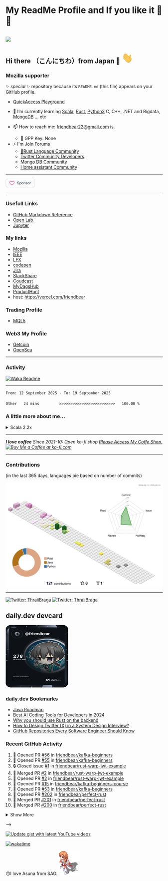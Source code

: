 # My ReadMe Profile and If you like it 🌟💕
## <img src="https://img.icons8.com/color/48/000000/github--v3.png"/> 

## Hi there （こんにちわ）from Japan :japan: <img src="https://raw.githubusercontent.com/friendbear/friendbear/main/wave.gif" width="35px" height="35px" aria-hidden="true">

<!--
![moz://a](asset/images/mozfest-logo.svg)
## <img src="asset/images/Mozilla-supporter.svg"/>
-->

### Mozilla supporter 

<!--
![moz://a](asset/images/mozfest-logo.svg)
-->

<!--
![mozilla](asset/images/icons8-firefox-a-free-and-open-source-web-browser-developed-by-the-mozilla-foundation-50.png)
-->

 ✨ _special_ ✨ repository because its `README.md` (this file) appears on your GitHub profile.

* [QuickAccess Playground](https://wandbox.org/)

<!--
- 🔭 I’m currently working on ...
- 👯 I’m looking to collaborate on ...
- 🤔 I’m looking for help with ...
- 💬 Ask me about ...
- 😄 Pronouns: ...
- ⚡ Fun fact: ...
-->

- 🌱 I’m currently learning [Scala](https://users.scala-lang.org/u/friendbear), [Rust](https://users.rust-lang.org/u/friendbear), [Python3](https://pypi.org/user/friendbear) C, C++, .NET and Bigdata, [MongoDB](https://www.mongodb.com/community/forums/u/friendbear) ... etc
* 📫 How to reach me: <a href="mailto:friendbear22@gmail.com">friendbear22@gmail.com</a> is.</p>
  * 🔑 GPP Key: None
* ⚡ I'm Join Forums
  * [🦀Rust Language Community](https://users.rust-lang.org/u/friendbear)
  * [Twitter Community Developers](https://twittercommunity.com/u/bearsworld22)
  * [Mongo DB Community](https://www.mongodb.com/community/forums/u/friendbear)
  * [Home assistant Community](https://community.home-assistant.io/u/friendbear)

---

<a href="https://github.com/sponsors/friendbear" title="Sponsor T Kumagai"><img src="asset/images/sponsor.svg?sanitize=true" width="94" height="28" aria-hidden="true"></a>

---

### Usefull Links

* [GitHub Markdown Reference](https://github.github.com/gfm/)
* [Open Lab](https://openlab.ncl.ac.uk/)
* [Jupyter](https://jupyter.org/)

### My links

* [Mozilla](https://support.mozilla.org/en-US/user/friendbear)
* [IEEE](https://spectrum.ieee.org/u/tomohiro_kumagai)
* [LFX](https://openprofile.dev/profile/friendbear)
* [codepen](https://codepen.io/friendbear)
* [Jira](https://friendbear.atlassian.net)
* [StackShare](https://stackshare.io/friendbear)
* [Coudcast](https://www.crowdcast.io/friendbear)
* [MyDagsHub](https://dagshub.com/friendbear) 
* [ProductHunt](https://www.producthunt.com/@friendbear)
* host: <https://vercel.com/friendbear>

### Trading Profile

* [MQL5](https://www.mql5.com/ja/users/friendbear)

### Web3 My Profile

* [Getcoin](https://gitcoin.co/friendbear)
* [OpenSea](https://opensea.com/friendbear)

---

### Activity

[![Waka Readme](https://github.com/friendbear/friendbear/actions/workflows/cronjob-wakatime-generater.yml/badge.svg)](https://github.com/friendbear/friendbear/actions/workflows/cronjob-wakatime-generater.yml)

---

<!--START_SECTION:waka-->

```txt
From: 12 September 2025 - To: 19 September 2025

Other   24 mins         >>>>>>>>>>>>>>>>>>>>>>>>>   100.00 %
```

<!--END_SECTION:waka-->

### A little more about me...

<details><summary>Scala 2.2x</summary>
<p>

#### We can hide anything, even code!

```scala
    #!/usr/bin/env amm
    import scala.io.Source

    trait Programmer{def programinng()}
    trait Engineer{def writting()}
    trait Manager{def communication()}
    trait FullstackEnginner { this: Programmer with Engineer with Manager =>
        def superman()
    }
    class AboutMe(name: String, weightScale: Range, likeLocations: List[String], likeLanguages: List[String])
    object AboutMe {
      def printAbout() {
        println("MyName is ${name}")
      }
      def apply(weightScale: Range, likeLocations: List[String], likeLanguages: List[String]): AboutMe =
        AboutMe(weightScale, likeLocations, likeLanguage)
    }

    type ProgramData = (Int, String, String)
    def loadProgramData(): List[ProgramData] = {
      Source.fromFile("program.csv").getLines.drop(1).map(s => {val split = s.split(',');(split(0).toInt, split(1), split(2))}).toList
    }

    @main
    def printMe() {
      val programData = loadProgramData
      val likeLogic = (like: String) => like match {
        case "hybrid" | "oop" | "functional" | "el" => true
        case _ => false
      }
      val likeLocations = List("Kyoto, Japan", "Shimane, 出雲大社", "Etc.")
      val langs = for (programs <- programData.filter(p => likeLogic(p._3)) yield programs._2
      AboutMe.apply(55 to 79, likeLocations, langs).name = "T Kumagai" printAbout
    }
```
</p>
</details>

---

<em><b>I love coffee</b> Since 2021-10: Open ko-fi shop <a href="https://ko-fi.com/friendbear">Please Access My Coffe Shop.</a>
<a href='https://ko-fi.com/friendbear' target='_blank'><img height='36' style='border:0px;height:36px;' src='https://cdn.ko-fi.com/cdn/kofi2.png?v=3' border='0' alt='Buy Me a Coffee at ko-fi.com' /></a>
</em>

---

### Contributions

(in the last 365 days, languages pie based on number of commits)

![](./profile-3d-contrib/profile-south-season-animate.svg)

---
<!--

## Status

<div align="left">
  <img src="https://github-readme-stats.vercel.app/api?username=friendbear&hide_title=false&hide_rank=false&show_icons=true&include_all_commits=true&count_private=true&disable_animations=false&theme=github_dark&locale=en&hide_border=true&order=1" height="150" alt="stats graph"  />
  <img src="https://github-readme-stats.vercel.app/api/top-langs?username=friendbear&locale=en&hide_title=false&layout=compact&card_width=1024&langs_count=50&theme=github_dark&hide_border=false&order=2" height="300" alt="languages graph"  />
  <img src="https://streak-stats.demolab.com?user=friendbear&locale=en&mode=weekly&theme=github_dark&hide_border=true&border_radius=5&order=3" height="150" alt="streak graph"  />
</div>

pending

![GitHub stats](https://github-readme-stats.vercel.app/api?username=friendbear&show_icons=true)  

![GitHub streak stats](https://github-readme-streak-stats.herokuapp.com/?user=friendbear)  
![GitHub Activity Graph](https://activity-graph.herokuapp.com/graph?username=friendbear)  

[![instagram badge](https://img.shields.io/badge/instagram-inductor.kela-C42D81?style=flat-square&logo=instagram)](https://www.instagram.com/inductor.kela) [![blog badge](https://img.shields.io/badge/blog-blog.inductor.me-1f425f?style=flat-square)](https://blog.inductor.me) 
[![blog badge](https://img.shields.io/badge/speakerdeck-inductor-1f425f?style=flat-square)](https://speakerdeck.com/inductor)
-->

<!--
### Skills

![](https://img.shields.io/badge/-Docker-EEE.svg?logo=docker&style=flat) ![](https://img.shields.io/badge/-Amazon%20AWS-232F3E.svg?logo=amazon-aws&style=flat) ![](https://img.shields.io/badge/-Linux-6C6694.svg?logo=linux&style=flat) 
-->

<!--
<p align="left"> <img src=https://komarev.com/ghpvc/?username=friendbear alt=friendbear/> </p>

<p algin="center">
<a href="https://dev.to/friendbear"> 
<img src="https://d2fltix0v2e0sb.cloudfront.net/dev-badge.svg" alt="dev to profile" width="24px"/></a>
<a href="https://community.codenewbie.org/friendbear">
<img src="https://raw.githubusercontent.com/friendbear/friendbear/main/asset/images/icon8-accuracy-50.png" alt="community" width="26px"/></a>
&emsp;
<a href="https://friendbear.atlassian.net">
<img src="https://raw.githubusercontent.com/friendbear/friendbear/main/asset/images/icon8-atlassian-50.png" alt="atlassian" width="26px"/></a>
&emsp;
-->

[twitter]: https://twitter.com/friendbear22
[devdojo]: https://devdojo.com/friendbear
[dev.to]: https://dev.to/friendbear
[linkedin]: https://www.linkedin.com/in/friendbear
[stakoverflow]: https://stackoverflow.com/users/10924993/t-kumagai

[![Twitter: ThraiiBraga](https://img.shields.io/twitter/follow/friendbear22?stype=social)](https://twitter.com/friendbear22)
[![Twitter: ThraiiBraga](https://img.shields.io/twitter/follow/bearsworld22?stype=social)](https://twitter.com/bearsworld22)

## daily.dev devcard
<a href="https://app.daily.dev/friendbear"><img src="devcard.svg" aligin="left" width="200px" height="200px" alt="T Kumagai's Dev Card"/></a>


### daily.dev Bookmarks

<!-- daily.dev BOOKMARKS:START -->
- [Java Roadmap](https://app.daily.dev/posts/l0W41bTi4?utm_source=rss&utm_medium=bookmarks&utm_campaign=l1Q7lMvCD9ALXzxqEPWaM)
- [Best AI Coding Tools for Developers in 2024](https://app.daily.dev/posts/25uiXTRUU?utm_source=rss&utm_medium=bookmarks&utm_campaign=l1Q7lMvCD9ALXzxqEPWaM)
- [Why you should use Rust on the backend](https://app.daily.dev/posts/OrMNgUVQp?utm_source=rss&utm_medium=bookmarks&utm_campaign=l1Q7lMvCD9ALXzxqEPWaM)
- [How to Design Twitter &lpar;X&rpar; in a System Design Interview?](https://app.daily.dev/posts/RgtBHkVyO?utm_source=rss&utm_medium=bookmarks&utm_campaign=l1Q7lMvCD9ALXzxqEPWaM)
- [GitHub Repositories Every Software Engineer Should Know](https://app.daily.dev/posts/cdbXKUYqf?utm_source=rss&utm_medium=bookmarks&utm_campaign=l1Q7lMvCD9ALXzxqEPWaM)
<!-- daily.dev BOOKMARKS:END -->


### Recent GitHub Activity

<!--START_SECTION:activity-->
1. 💪 Opened PR [#56](https://github.com/friendbear/kafka-beginners/pull/56) in [friendbear/kafka-beginners](https://github.com/friendbear/kafka-beginners)
2. 💪 Opened PR [#55](https://github.com/friendbear/kafka-beginners/pull/55) in [friendbear/kafka-beginners](https://github.com/friendbear/kafka-beginners)
3. 🔒 Closed issue [#1](https://github.com/friendbear/rust-warp-jwt-example/issues/1) in [friendbear/rust-warp-jwt-example](https://github.com/friendbear/rust-warp-jwt-example)
4. 🎉 Merged PR [#2](https://github.com/friendbear/rust-warp-jwt-example/pull/2) in [friendbear/rust-warp-jwt-example](https://github.com/friendbear/rust-warp-jwt-example)
5. 💪 Opened PR [#2](https://github.com/friendbear/rust-warp-jwt-example/pull/2) in [friendbear/rust-warp-jwt-example](https://github.com/friendbear/rust-warp-jwt-example)
6. 💪 Opened PR [#15](https://github.com/friendbear/kafka-beginners-course/pull/15) in [friendbear/kafka-beginners-course](https://github.com/friendbear/kafka-beginners-course)
7. 💪 Opened PR [#53](https://github.com/friendbear/kafka-beginners/pull/53) in [friendbear/kafka-beginners](https://github.com/friendbear/kafka-beginners)
8. 💪 Opened PR [#202](https://github.com/friendbear/perfect-rust/pull/202) in [friendbear/perfect-rust](https://github.com/friendbear/perfect-rust)
9. 🎉 Merged PR [#201](https://github.com/friendbear/perfect-rust/pull/201) in [friendbear/perfect-rust](https://github.com/friendbear/perfect-rust)
10. 🎉 Merged PR [#200](https://github.com/friendbear/perfect-rust/pull/200) in [friendbear/perfect-rust](https://github.com/friendbear/perfect-rust)

<details><summary>Show More</summary>

`[01/30 09:38]` <img alt="📝" src="https://github.com/cheesits456/github-activity-readme/raw/master/icons/commit.png" align="top" height="18"> Made `2` commits in [friendbear/iriam-event](https://github.com/friendbear/iriam-event)  
`[01/30 09:38]` <img alt="🎉" src="https://github.com/cheesits456/github-activity-readme/raw/master/icons/merge.png" align="top" height="18"> Merged PR [`#1`](https://github.com//friendbear/iriam-event/pull/1 'Bump bumpalo from 3.8.0 to 3.12.0') in [friendbear/iriam-event](https://github.com/friendbear/iriam-event)  
`[01/30 09:33]` <img alt="❌" src="https://github.com/cheesits456/github-activity-readme/raw/master/icons/delete.png" align="top" height="18"> Deleted `dependabot/pip/certifi-2023.7.22` from [friendbear/youtube-box](https://github.com/friendbear/youtube-box)  
`[01/30 09:33]` <img alt="📝" src="https://github.com/cheesits456/github-activity-readme/raw/master/icons/commit.png" align="top" height="18"> Made `2` commits in [friendbear/youtube-box](https://github.com/friendbear/youtube-box)  
`[01/30 09:33]` <img alt="🎉" src="https://github.com/cheesits456/github-activity-readme/raw/master/icons/merge.png" align="top" height="18"> Merged PR [`#4`](https://github.com//friendbear/youtube-box/pull/4 'Bump certifi from 2020.4.5.1 to 2023.7.22') in [friendbear/youtube-box](https://github.com/friendbear/youtube-box)  
`[01/30 07:06]` <img alt="📝" src="https://github.com/cheesits456/github-activity-readme/raw/master/icons/commit.png" align="top" height="18"> Made `4` commits in [cruise-group/write-hello-world-from-any-language-in-the-rust](https://github.com/cruise-group/write-hello-world-from-any-language-in-the-rust)  
`[01/29 11:17]` <img alt="🎉" src="https://github.com/cheesits456/github-activity-readme/raw/master/icons/merge.png" align="top" height="18"> Merged PR [`#2`](https://github.com//cruise-group/write-hello-world-from-any-language-in-the-rust/pull/2 'MyStruct uses named fields') in [cruise-group/write-hello-world-from-any-language-in-the-rust](https://github.com/cruise-group/write-hello-world-from-any-language-in-the-rust)  
`[01/29 11:12]` <img alt="🗣" src="https://github.com/cheesits456/github-activity-readme/raw/master/icons/comment.png" align="top" height="18"> Commented on [`#2`](https://github.com//cruise-group/write-hello-world-from-any-language-in-the-rust/issues/2 'MyStruct uses named fields') in [cruise-group/write-hello-world-from-any-language-in-the-rust](https://github.com/cruise-group/write-hello-world-from-any-language-in-the-rust)  
`[01/29 06:35]` <img alt="📝" src="https://github.com/cheesits456/github-activity-readme/raw/master/icons/commit.png" align="top" height="18"> Made `2` commits in [cruise-group/write-hello-world-from-any-language-in-the-rust](https://github.com/cruise-group/write-hello-world-from-any-language-in-the-rust)  
`[01/27 09:41]` <img alt="📝" src="https://github.com/cheesits456/github-activity-readme/raw/master/icons/commit.png" align="top" height="18"> Made `1` commit in [friendbear/programming-rust](https://github.com/friendbear/programming-rust)  
`[01/25 16:40]` <img alt="⭐" src="https://github.com/cheesits456/github-activity-readme/raw/master/icons/star.png" align="top" height="18"> Starred [simple-login/app](https://github.com/simple-login/app)  
`[01/24 15:40]` <img alt="⭐" src="https://github.com/cheesits456/github-activity-readme/raw/master/icons/star.png" align="top" height="18"> Starred [webpro/dotfiles](https://github.com/webpro/dotfiles)  
`[01/24 15:34]` <img alt="🍴" src="https://github.com/cheesits456/github-activity-readme/raw/master/icons/fork.png" align="top" height="18"> Forked [webpro/awesome-dotfiles](https://github.com/webpro/awesome-dotfiles) to [friendbear/awesome-dotfiles](https://github.com/friendbear/awesome-dotfiles)  
`[01/24 15:33]` <img alt="⭐" src="https://github.com/cheesits456/github-activity-readme/raw/master/icons/star.png" align="top" height="18"> Starred [webpro/awesome-dotfiles](https://github.com/webpro/awesome-dotfiles)  
`[01/23 10:01]` <img alt="⭐" src="https://github.com/cheesits456/github-activity-readme/raw/master/icons/star.png" align="top" height="18"> Starred [EricGuo5513/momask-codes](https://github.com/EricGuo5513/momask-codes)  
`[01/23 08:59]` <img alt="⭐" src="https://github.com/cheesits456/github-activity-readme/raw/master/icons/star.png" align="top" height="18"> Starred [samuelmtimbo/unit](https://github.com/samuelmtimbo/unit)  
`[01/22 20:15]` <img alt="📝" src="https://github.com/cheesits456/github-activity-readme/raw/master/icons/commit.png" align="top" height="18"> Made `1` commit in [cruise-group/write-hello-world-from-any-language-in-the-rust](https://github.com/cruise-group/write-hello-world-from-any-language-in-the-rust)  
`[01/22 20:04]` <img alt="📝" src="https://github.com/cheesits456/github-activity-readme/raw/master/icons/commit.png" align="top" height="18"> Made `1` commit in [cruise-group/write_hello_world_from_any_language_in_the_rust](https://github.com/cruise-group/write_hello_world_from_any_language_in_the_rust)  
`[01/22 20:01]` <img alt="📂" src="https://github.com/cheesits456/github-activity-readme/raw/master/icons/create-branch.png" align="top" height="18"> Created branch [`main`](https://github.com/cruise-group/write_hello_world_from_any_language_in_the_rust/tree/main) in [cruise-group/write_hello_world_from_any_language_in_the_rust](https://github.com/cruise-group/write_hello_world_from_any_language_in_the_rust)  
`[01/22 20:01]` <img alt="➕" src="https://github.com/cheesits456/github-activity-readme/raw/master/icons/create-repo.png" align="top" height="18"> Created repository [cruise-group/write_hello_world_from_any_language_in_the_rust](https://github.com/cruise-group/write_hello_world_from_any_language_in_the_rust)  
`[01/22 19:31]` <img alt="❌" src="https://github.com/cheesits456/github-activity-readme/raw/master/icons/delete.png" align="top" height="18"> Deleted `friendbear-patch-2` from [friendbear/perfect-rust](https://github.com/friendbear/perfect-rust)  
`[01/22 19:31]` <img alt="📝" src="https://github.com/cheesits456/github-activity-readme/raw/master/icons/commit.png" align="top" height="18"> Made `2` commits in [friendbear/perfect-rust](https://github.com/friendbear/perfect-rust)  
`[01/22 19:31]` <img alt="🎉" src="https://github.com/cheesits456/github-activity-readme/raw/master/icons/merge.png" align="top" height="18"> Merged PR [`#112`](https://github.com//friendbear/perfect-rust/pull/112 'Update README.md') in [friendbear/perfect-rust](https://github.com/friendbear/perfect-rust)  
`[01/22 19:31]` <img alt="✅" src="https://github.com/cheesits456/github-activity-readme/raw/master/icons/pr-open.png" align="top" height="18"> Opened PR [`#112`](https://github.com//friendbear/perfect-rust/pull/112 'Update README.md') in [friendbear/perfect-rust](https://github.com/friendbear/perfect-rust)  
`[01/22 19:31]` <img alt="📂" src="https://github.com/cheesits456/github-activity-readme/raw/master/icons/create-branch.png" align="top" height="18"> Created branch [`friendbear-patch-2`](https://github.com/friendbear/perfect-rust/tree/friendbear-patch-2) in [friendbear/perfect-rust](https://github.com/friendbear/perfect-rust)  
`[01/22 15:17]` <img alt="⭐" src="https://github.com/cheesits456/github-activity-readme/raw/master/icons/star.png" align="top" height="18"> Starred [cruise-group/discussion](https://github.com/cruise-group/discussion)  
`[01/22 15:11]` <img alt="📝" src="https://github.com/cheesits456/github-activity-readme/raw/master/icons/commit.png" align="top" height="18"> Made `35` commits in [friendbear/perfect-rust](https://github.com/friendbear/perfect-rust)  
`[01/22 15:09]` <img alt="📂" src="https://github.com/cheesits456/github-activity-readme/raw/master/icons/create-branch.png" align="top" height="18"> Created branch [`friendbear-patch-3`](https://github.com/friendbear/perfect-rust/tree/friendbear-patch-3) in [friendbear/perfect-rust](https://github.com/friendbear/perfect-rust)  
`[01/22 15:09]` <img alt="❌" src="https://github.com/cheesits456/github-activity-readme/raw/master/icons/delete.png" align="top" height="18"> Deleted `friendbear-patch-3` from [friendbear/perfect-rust](https://github.com/friendbear/perfect-rust)  
`[01/22 15:09]` <img alt="📝" src="https://github.com/cheesits456/github-activity-readme/raw/master/icons/commit.png" align="top" height="18"> Made `2` commits in [friendbear/perfect-rust](https://github.com/friendbear/perfect-rust)  
`[01/22 15:09]` <img alt="🎉" src="https://github.com/cheesits456/github-activity-readme/raw/master/icons/merge.png" align="top" height="18"> Merged PR [`#110`](https://github.com//friendbear/perfect-rust/pull/110 'Create jekyll-docker.yml') in [friendbear/perfect-rust](https://github.com/friendbear/perfect-rust)  
`[01/22 15:09]` <img alt="✅" src="https://github.com/cheesits456/github-activity-readme/raw/master/icons/pr-open.png" align="top" height="18"> Opened PR [`#110`](https://github.com//friendbear/perfect-rust/pull/110 'Create jekyll-docker.yml') in [friendbear/perfect-rust](https://github.com/friendbear/perfect-rust)  
`[01/22 15:09]` <img alt="❌" src="https://github.com/cheesits456/github-activity-readme/raw/master/icons/delete.png" align="top" height="18"> Deleted `friendbear-patch-2` from [friendbear/perfect-rust](https://github.com/friendbear/perfect-rust)  
`[01/22 15:09]` <img alt="📝" src="https://github.com/cheesits456/github-activity-readme/raw/master/icons/commit.png" align="top" height="18"> Made `2` commits in [friendbear/perfect-rust](https://github.com/friendbear/perfect-rust)  
`[01/22 15:09]` <img alt="🎉" src="https://github.com/cheesits456/github-activity-readme/raw/master/icons/merge.png" align="top" height="18"> Merged PR [`#109`](https://github.com//friendbear/perfect-rust/pull/109 'Create FUNDING.yml') in [friendbear/perfect-rust](https://github.com/friendbear/perfect-rust)  
`[01/22 15:08]` <img alt="✅" src="https://github.com/cheesits456/github-activity-readme/raw/master/icons/pr-open.png" align="top" height="18"> Opened PR [`#109`](https://github.com//friendbear/perfect-rust/pull/109 'Create FUNDING.yml') in [friendbear/perfect-rust](https://github.com/friendbear/perfect-rust)  
`[01/22 15:01]` <img alt="📂" src="https://github.com/cheesits456/github-activity-readme/raw/master/icons/create-branch.png" align="top" height="18"> Created branch [`friendbear-patch-3`](https://github.com/friendbear/perfect-rust/tree/friendbear-patch-3) in [friendbear/perfect-rust](https://github.com/friendbear/perfect-rust)  
`[01/22 14:53]` <img alt="📂" src="https://github.com/cheesits456/github-activity-readme/raw/master/icons/create-branch.png" align="top" height="18"> Created branch [`friendbear-patch-2`](https://github.com/friendbear/perfect-rust/tree/friendbear-patch-2) in [friendbear/perfect-rust](https://github.com/friendbear/perfect-rust)  
`[01/22 14:49]` <img alt="📝" src="https://github.com/cheesits456/github-activity-readme/raw/master/icons/commit.png" align="top" height="18"> Made `30` commits in [friendbear/perfect-rust](https://github.com/friendbear/perfect-rust)  
`[01/22 14:49]` <img alt="🎉" src="https://github.com/cheesits456/github-activity-readme/raw/master/icons/merge.png" align="top" height="18"> Merged PR [`#89`](https://github.com//friendbear/perfect-rust/pull/89 'Develop') in [friendbear/perfect-rust](https://github.com/friendbear/perfect-rust)  
`[01/22 14:39]` <img alt="📝" src="https://github.com/cheesits456/github-activity-readme/raw/master/icons/commit.png" align="top" height="18"> Made `7` commits in [friendbear/perfect-rust](https://github.com/friendbear/perfect-rust)  
`[01/22 09:36]` <img alt="⭐" src="https://github.com/cheesits456/github-activity-readme/raw/master/icons/star.png" align="top" height="18"> Starred [githubnext/githubnext](https://github.com/githubnext/githubnext)  
`[01/21 20:59]` <img alt="📂" src="https://github.com/cheesits456/github-activity-readme/raw/master/icons/create-branch.png" align="top" height="18"> Created branch [`main`](https://github.com/friendbear/skills-introduction-to-github/tree/main) in [friendbear/skills-introduction-to-github](https://github.com/friendbear/skills-introduction-to-github)  
`[01/21 20:59]` <img alt="➕" src="https://github.com/cheesits456/github-activity-readme/raw/master/icons/create-repo.png" align="top" height="18"> Created repository [friendbear/skills-introduction-to-github](https://github.com/friendbear/skills-introduction-to-github)  
`[01/21 20:58]` <img alt="📂" src="https://github.com/cheesits456/github-activity-readme/raw/master/icons/create-branch.png" align="top" height="18"> Created branch [`main`](https://github.com/cruise-group/skills-introduction-to-github/tree/main) in [cruise-group/skills-introduction-to-github](https://github.com/cruise-group/skills-introduction-to-github)  
`[01/21 20:58]` <img alt="➕" src="https://github.com/cheesits456/github-activity-readme/raw/master/icons/create-repo.png" align="top" height="18"> Created repository [cruise-group/skills-introduction-to-github](https://github.com/cruise-group/skills-introduction-to-github)  
`[01/21 19:30]` <img alt="⭐" src="https://github.com/cheesits456/github-activity-readme/raw/master/icons/star.png" align="top" height="18"> Starred [BetterDiscord/BetterDiscord](https://github.com/BetterDiscord/BetterDiscord)  
`[01/20 18:51]` <img alt="⭐" src="https://github.com/cheesits456/github-activity-readme/raw/master/icons/star.png" align="top" height="18"> Starred [Merkie/freespeech](https://github.com/Merkie/freespeech)  
`[01/20 06:05]` <img alt="⭐" src="https://github.com/cheesits456/github-activity-readme/raw/master/icons/star.png" align="top" height="18"> Starred [mozilla/platform-tilt](https://github.com/mozilla/platform-tilt)  
`[01/19 16:32]` <img alt="📝" src="https://github.com/cheesits456/github-activity-readme/raw/master/icons/commit.png" align="top" height="18"> Made `2` commits in [friendbear/friendbear](https://github.com/friendbear/friendbear)  
`[01/19 14:55]` <img alt="🍴" src="https://github.com/cheesits456/github-activity-readme/raw/master/icons/fork.png" align="top" height="18"> Forked [themeselection/materio-vuetify-nuxtjs-admin-template-free](https://github.com/themeselection/materio-vuetify-nuxtjs-admin-template-free) to [friendbear/materio-vuetify-nuxtjs-admin-template-free](https://github.com/friendbear/materio-vuetify-nuxtjs-admin-template-free)  
`[01/19 14:54]` <img alt="⭐" src="https://github.com/cheesits456/github-activity-readme/raw/master/icons/star.png" align="top" height="18"> Starred [themeselection/materio-vuetify-nuxtjs-admin-template-free](https://github.com/themeselection/materio-vuetify-nuxtjs-admin-template-free)  
`[01/18 19:34]` <img alt="🍴" src="https://github.com/cheesits456/github-activity-readme/raw/master/icons/fork.png" align="top" height="18"> Forked [maybe-finance/maybe](https://github.com/maybe-finance/maybe) to [friendbear/maybe](https://github.com/friendbear/maybe)  
`[01/18 19:31]` <img alt="⭐" src="https://github.com/cheesits456/github-activity-readme/raw/master/icons/star.png" align="top" height="18"> Starred [maybe-finance/maybe](https://github.com/maybe-finance/maybe)  
`[01/18 18:39]` <img alt="📝" src="https://github.com/cheesits456/github-activity-readme/raw/master/icons/commit.png" align="top" height="18"> Made `3` commits in [friendbear/perfect-rust](https://github.com/friendbear/perfect-rust)  
`[01/18 18:25]` <img alt="🔍" src="https://github.com/cheesits456/github-activity-readme/raw/master/icons/review.png" align="top" height="18"> Reviewed [`#89`](https://github.com//friendbear/perfect-rust/pull/89 'Develop') in [friendbear/perfect-rust](https://github.com/friendbear/perfect-rust)  
`[01/18 18:25]` <img alt="🔍" src="https://github.com/cheesits456/github-activity-readme/raw/master/icons/review.png" align="top" height="18"> Reviewed [`#89`](https://github.com//friendbear/perfect-rust/pull/89 'Develop') in [friendbear/perfect-rust](https://github.com/friendbear/perfect-rust)  
`[01/18 18:12]` <img alt="📝" src="https://github.com/cheesits456/github-activity-readme/raw/master/icons/commit.png" align="top" height="18"> Made `1` commit in [friendbear/perfect-rust](https://github.com/friendbear/perfect-rust)  
`[01/18 13:21]` <img alt="📝" src="https://github.com/cheesits456/github-activity-readme/raw/master/icons/commit.png" align="top" height="18"> Made `2` commits in [friendbear/the-book-of-secret-knowledge](https://github.com/friendbear/the-book-of-secret-knowledge)  
`[01/16 08:12]` <img alt="⭐" src="https://github.com/cheesits456/github-activity-readme/raw/master/icons/star.png" align="top" height="18"> Starred [wakatime/discord-wakatime](https://github.com/wakatime/discord-wakatime)  
`[01/16 05:14]` <img alt="⭐" src="https://github.com/cheesits456/github-activity-readme/raw/master/icons/star.png" align="top" height="18"> Starred [mastodon/mastodon-ios](https://github.com/mastodon/mastodon-ios)  
`[01/16 05:07]` <img alt="⭐" src="https://github.com/cheesits456/github-activity-readme/raw/master/icons/star.png" align="top" height="18"> Starred [home-assistant/core](https://github.com/home-assistant/core)  
`[01/12 13:17]` <img alt="⭐" src="https://github.com/cheesits456/github-activity-readme/raw/master/icons/star.png" align="top" height="18"> Starred [ckaznable/poketex](https://github.com/ckaznable/poketex)  
`[01/10 12:41]` <img alt="⭐" src="https://github.com/cheesits456/github-activity-readme/raw/master/icons/star.png" align="top" height="18"> Starred [rust-embedded/embedded-hal](https://github.com/rust-embedded/embedded-hal)  
`[01/05 15:59]` <img alt="⭐" src="https://github.com/cheesits456/github-activity-readme/raw/master/icons/star.png" align="top" height="18"> Starred [golemparts/rppal](https://github.com/golemparts/rppal)  
`[12/26 16:39]` <img alt="⭐" src="https://github.com/cheesits456/github-activity-readme/raw/master/icons/star.png" align="top" height="18"> Starred [RaspAP/raspap-webgui](https://github.com/RaspAP/raspap-webgui)  
`[12/26 16:37]` <img alt="⭐" src="https://github.com/cheesits456/github-activity-readme/raw/master/icons/star.png" align="top" height="18"> Starred [RaspAP/raspap-docker](https://github.com/RaspAP/raspap-docker)  
`[12/26 15:57]` <img alt="⭐" src="https://github.com/cheesits456/github-activity-readme/raw/master/icons/star.png" align="top" height="18"> Starred [hoalongnatsu/Dockerfile](https://github.com/hoalongnatsu/Dockerfile)  
`[12/26 00:39]` <img alt="🍴" src="https://github.com/cheesits456/github-activity-readme/raw/master/icons/fork.png" align="top" height="18"> Forked [trimstray/the-book-of-secret-knowledge](https://github.com/trimstray/the-book-of-secret-knowledge) to [friendbear/the-book-of-secret-knowledge](https://github.com/friendbear/the-book-of-secret-knowledge)  
`[12/25 12:43]` <img alt="⭐" src="https://github.com/cheesits456/github-activity-readme/raw/master/icons/star.png" align="top" height="18"> Starred [trimstray/the-book-of-secret-knowledge](https://github.com/trimstray/the-book-of-secret-knowledge)  
`[12/16 10:08]` <img alt="⭐" src="https://github.com/cheesits456/github-activity-readme/raw/master/icons/star.png" align="top" height="18"> Starred [folke/lazy.nvim](https://github.com/folke/lazy.nvim)  
`[12/16 09:53]` <img alt="⭐" src="https://github.com/cheesits456/github-activity-readme/raw/master/icons/star.png" align="top" height="18"> Starred [epwalsh/obsidian.nvim](https://github.com/epwalsh/obsidian.nvim)  
`[12/16 06:08]` <img alt="⭐" src="https://github.com/cheesits456/github-activity-readme/raw/master/icons/star.png" align="top" height="18"> Starred [httpie/desktop](https://github.com/httpie/desktop)  
`[12/14 19:34]` <img alt="⭐" src="https://github.com/cheesits456/github-activity-readme/raw/master/icons/star.png" align="top" height="18"> Starred [cloudflare/workers-sdk](https://github.com/cloudflare/workers-sdk)  
`[12/14 19:31]` <img alt="⭐" src="https://github.com/cheesits456/github-activity-readme/raw/master/icons/star.png" align="top" height="18"> Starred [cloudflare/workers-rs](https://github.com/cloudflare/workers-rs)  
`[12/14 19:30]` <img alt="⭐" src="https://github.com/cheesits456/github-activity-readme/raw/master/icons/star.png" align="top" height="18"> Starred [cloudflare/cloudflare-docs](https://github.com/cloudflare/cloudflare-docs)  
`[12/14 13:51]` <img alt="🗣" src="https://github.com/cheesits456/github-activity-readme/raw/master/icons/comment.png" align="top" height="18"> Commented on [`#98`](https://github.com//friendbear/perfect-rust/issues/98 '[clippy::redundant-closure] redundant_closure') in [friendbear/perfect-rust](https://github.com/friendbear/perfect-rust)  
`[12/13 18:11]` <img alt="❗️" src="https://github.com/cheesits456/github-activity-readme/raw/master/icons/issue.png" align="top" height="18"> Opened issue [`#98`](https://github.com//friendbear/perfect-rust/issues/98 '[clippy::redundant-closure] redundant_closure') in [friendbear/perfect-rust](https://github.com/friendbear/perfect-rust)  
`[12/13 17:34]` <img alt="📝" src="https://github.com/cheesits456/github-activity-readme/raw/master/icons/commit.png" align="top" height="18"> Made `6` commits in [friendbear/perfect-rust](https://github.com/friendbear/perfect-rust)  
`[12/13 15:19]` <img alt="❗️" src="https://github.com/cheesits456/github-activity-readme/raw/master/icons/issue.png" align="top" height="18"> Reopened issue [`#3`](https://github.com//friendbear/perfect-rust/issues/3 '変数と定数') in [friendbear/perfect-rust](https://github.com/friendbear/perfect-rust)  
`[12/13 15:19]` <img alt="❗️" src="https://github.com/cheesits456/github-activity-readme/raw/master/icons/issue.png" align="top" height="18"> Reopened issue [`#6`](https://github.com//friendbear/perfect-rust/issues/6 '基本データ型') in [friendbear/perfect-rust](https://github.com/friendbear/perfect-rust)  
`[12/13 15:18]` <img alt="❗️" src="https://github.com/cheesits456/github-activity-readme/raw/master/icons/issue.png" align="top" height="18"> Reopened issue [`#8`](https://github.com//friendbear/perfect-rust/issues/8 '制御式') in [friendbear/perfect-rust](https://github.com/friendbear/perfect-rust)  
`[12/13 15:18]` <img alt="❗️" src="https://github.com/cheesits456/github-activity-readme/raw/master/icons/issue.png" align="top" height="18"> Reopened issue [`#12`](https://github.com//friendbear/perfect-rust/issues/12 'ライブラリのデータ型') in [friendbear/perfect-rust](https://github.com/friendbear/perfect-rust)  
`[12/13 15:18]` <img alt="❗️" src="https://github.com/cheesits456/github-activity-readme/raw/master/icons/issue.png" align="top" height="18"> Reopened issue [`#14`](https://github.com//friendbear/perfect-rust/issues/14 '関数') in [friendbear/perfect-rust](https://github.com/friendbear/perfect-rust)  
`[12/13 15:18]` <img alt="❗️" src="https://github.com/cheesits456/github-activity-readme/raw/master/icons/issue.png" align="top" height="18"> Reopened issue [`#20`](https://github.com//friendbear/perfect-rust/issues/20 '構造体') in [friendbear/perfect-rust](https://github.com/friendbear/perfect-rust)  
`[12/13 15:18]` <img alt="❗️" src="https://github.com/cheesits456/github-activity-readme/raw/master/icons/issue.png" align="top" height="18"> Reopened issue [`#23`](https://github.com//friendbear/perfect-rust/issues/23 '列挙型') in [friendbear/perfect-rust](https://github.com/friendbear/perfect-rust)  
`[12/13 15:17]` <img alt="❗️" src="https://github.com/cheesits456/github-activity-readme/raw/master/icons/issue.png" align="top" height="18"> Reopened issue [`#32`](https://github.com//friendbear/perfect-rust/issues/32 'エラー') in [friendbear/perfect-rust](https://github.com/friendbear/perfect-rust)  
`[12/13 15:16]` <img alt="📂" src="https://github.com/cheesits456/github-activity-readme/raw/master/icons/create-branch.png" align="top" height="18"> Created branch [`main`](https://github.com/cruise-group/my-rust-version-hello-world/tree/main) in [cruise-group/my-rust-version-hello-world](https://github.com/cruise-group/my-rust-version-hello-world)  
`[12/13 15:16]` <img alt="➕" src="https://github.com/cheesits456/github-activity-readme/raw/master/icons/create-repo.png" align="top" height="18"> Created repository [cruise-group/my-rust-version-hello-world](https://github.com/cruise-group/my-rust-version-hello-world)  
`[12/12 11:13]` <img alt="📝" src="https://github.com/cheesits456/github-activity-readme/raw/master/icons/commit.png" align="top" height="18"> Made `2` commits in [friendbear/friendbear](https://github.com/friendbear/friendbear)  
`[12/11 11:00]` <img alt="🍴" src="https://github.com/cheesits456/github-activity-readme/raw/master/icons/fork.png" align="top" height="18"> Forked [planetscale/beam](https://github.com/planetscale/beam) to [friendbear/beam](https://github.com/friendbear/beam)  
`[12/11 10:59]` <img alt="⭐" src="https://github.com/cheesits456/github-activity-readme/raw/master/icons/star.png" align="top" height="18"> Starred [planetscale/beam](https://github.com/planetscale/beam)  
`[12/10 17:29]` <img alt="📝" src="https://github.com/cheesits456/github-activity-readme/raw/master/icons/commit.png" align="top" height="18"> Made `4` commits in [friendbear/nnstreamer](https://github.com/friendbear/nnstreamer)  
`[12/10 15:59]` <img alt="📂" src="https://github.com/cheesits456/github-activity-readme/raw/master/icons/create-branch.png" align="top" height="18"> Created branch [`patch-1`](https://github.com/friendbear/nnstreamer/tree/patch-1) in [friendbear/nnstreamer](https://github.com/friendbear/nnstreamer)  
`[12/10 15:59]` <img alt="🍴" src="https://github.com/cheesits456/github-activity-readme/raw/master/icons/fork.png" align="top" height="18"> Forked [nnstreamer/nnstreamer](https://github.com/nnstreamer/nnstreamer) to [friendbear/nnstreamer](https://github.com/friendbear/nnstreamer)  
`[12/10 13:26]` <img alt="⭐" src="https://github.com/cheesits456/github-activity-readme/raw/master/icons/star.png" align="top" height="18"> Starred [sqlparser-rs/sqlparser-rs](https://github.com/sqlparser-rs/sqlparser-rs)  
`[12/09 18:45]` <img alt="⭐" src="https://github.com/cheesits456/github-activity-readme/raw/master/icons/star.png" align="top" height="18"> Starred [d-kuro/d-kuro.github.io](https://github.com/d-kuro/d-kuro.github.io)  
`[12/09 18:31]` <img alt="📝" src="https://github.com/cheesits456/github-activity-readme/raw/master/icons/commit.png" align="top" height="18"> Made `3` commits in [friendbear/friendbear](https://github.com/friendbear/friendbear)  
`[12/09 17:34]` <img alt="❌" src="https://github.com/cheesits456/github-activity-readme/raw/master/icons/delete.png" align="top" height="18"> Deleted `friendbear-patch-2` from [friendbear/perfect-rust](https://github.com/friendbear/perfect-rust)  
`[12/09 17:34]` <img alt="📝" src="https://github.com/cheesits456/github-activity-readme/raw/master/icons/commit.png" align="top" height="18"> Made `28` commits in [friendbear/perfect-rust](https://github.com/friendbear/perfect-rust)  
`[12/09 17:34]` <img alt="🎉" src="https://github.com/cheesits456/github-activity-readme/raw/master/icons/merge.png" align="top" height="18"> Merged PR [`#97`](https://github.com//friendbear/perfect-rust/pull/97 'Friendbear patch 2') in [friendbear/perfect-rust](https://github.com/friendbear/perfect-rust)  
`[12/09 17:34]` <img alt="📝" src="https://github.com/cheesits456/github-activity-readme/raw/master/icons/commit.png" align="top" height="18"> Made `10` commits in [friendbear/perfect-rust](https://github.com/friendbear/perfect-rust)  
`[12/09 13:58]` <img alt="✅" src="https://github.com/cheesits456/github-activity-readme/raw/master/icons/pr-open.png" align="top" height="18"> Opened PR [`#97`](https://github.com//friendbear/perfect-rust/pull/97 'Friendbear patch 2') in [friendbear/perfect-rust](https://github.com/friendbear/perfect-rust)  
`[12/09 13:57]` <img alt="📂" src="https://github.com/cheesits456/github-activity-readme/raw/master/icons/create-branch.png" align="top" height="18"> Created branch [`friendbear-patch-2`](https://github.com/friendbear/perfect-rust/tree/friendbear-patch-2) in [friendbear/perfect-rust](https://github.com/friendbear/perfect-rust)  
`[12/09 12:32]` <img alt="⭐" src="https://github.com/cheesits456/github-activity-readme/raw/master/icons/star.png" align="top" height="18"> Starred [mjl-/mox](https://github.com/mjl-/mox)  
`[12/08 15:55]` <img alt="⭐" src="https://github.com/cheesits456/github-activity-readme/raw/master/icons/star.png" align="top" height="18"> Starred [rust-lang/cargo](https://github.com/rust-lang/cargo)  
`[12/07 18:49]` <img alt="📝" src="https://github.com/cheesits456/github-activity-readme/raw/master/icons/commit.png" align="top" height="18"> Made `1` commit in [friendbear/perfect-rust](https://github.com/friendbear/perfect-rust)  
`[12/07 16:52]` <img alt="❗️" src="https://github.com/cheesits456/github-activity-readme/raw/master/icons/issue.png" align="top" height="18"> Opened issue [`#3`](https://github.com//neerajbg/rust-student-mini-project/issues/3 'Personal Thoughts') in [neerajbg/rust-student-mini-project](https://github.com/neerajbg/rust-student-mini-project)  
`[12/07 14:01]` <img alt="📝" src="https://github.com/cheesits456/github-activity-readme/raw/master/icons/commit.png" align="top" height="18"> Made `1` commit in [friendbear/perfect-rust](https://github.com/friendbear/perfect-rust)  
`[12/07 07:57]` <img alt="⭐" src="https://github.com/cheesits456/github-activity-readme/raw/master/icons/star.png" align="top" height="18"> Starred [allan2/dotenvy](https://github.com/allan2/dotenvy)  
`[12/07 04:34]` <img alt="⭐" src="https://github.com/cheesits456/github-activity-readme/raw/master/icons/star.png" align="top" height="18"> Starred [Shriinivas/blenderbezierutils](https://github.com/Shriinivas/blenderbezierutils)  
`[12/06 02:17]` <img alt="⭐" src="https://github.com/cheesits456/github-activity-readme/raw/master/icons/star.png" align="top" height="18"> Starred [LinkStackOrg/LinkStack](https://github.com/LinkStackOrg/LinkStack)  
`[12/06 02:16]` <img alt="🍴" src="https://github.com/cheesits456/github-activity-readme/raw/master/icons/fork.png" align="top" height="18"> Forked [LinkStackOrg/LinkStack](https://github.com/LinkStackOrg/LinkStack) to [friendbear/LinkStack](https://github.com/friendbear/LinkStack)  
`[12/06 02:15]` <img alt="⭐" src="https://github.com/cheesits456/github-activity-readme/raw/master/icons/star.png" align="top" height="18"> Starred [LinkStackOrg/Cloudy-Storm-1k-edition](https://github.com/LinkStackOrg/Cloudy-Storm-1k-edition)  
`[12/05 15:16]` <img alt="⭐" src="https://github.com/cheesits456/github-activity-readme/raw/master/icons/star.png" align="top" height="18"> Starred [magic-research/magic-animate](https://github.com/magic-research/magic-animate)  
`[12/05 13:54]` <img alt="⭐" src="https://github.com/cheesits456/github-activity-readme/raw/master/icons/star.png" align="top" height="18"> Starred [ekzhang/bore](https://github.com/ekzhang/bore)  
`[12/05 13:52]` <img alt="⭐" src="https://github.com/cheesits456/github-activity-readme/raw/master/icons/star.png" align="top" height="18"> Starred [ekzhang/percival](https://github.com/ekzhang/percival)  
`[12/05 13:51]` <img alt="⭐" src="https://github.com/cheesits456/github-activity-readme/raw/master/icons/star.png" align="top" height="18"> Starred [ekzhang/rustpad](https://github.com/ekzhang/rustpad)  
`[12/05 13:47]` <img alt="⭐" src="https://github.com/cheesits456/github-activity-readme/raw/master/icons/star.png" align="top" height="18"> Starred [ekzhang/sshx](https://github.com/ekzhang/sshx)  
`[12/03 07:23]` <img alt="⭐" src="https://github.com/cheesits456/github-activity-readme/raw/master/icons/star.png" align="top" height="18"> Starred [vercel/turbo](https://github.com/vercel/turbo)  
`[12/01 17:05]` <img alt="⭐" src="https://github.com/cheesits456/github-activity-readme/raw/master/icons/star.png" align="top" height="18"> Starred [twitter/communitynotes](https://github.com/twitter/communitynotes)  
`[12/01 01:51]` <img alt="🍴" src="https://github.com/cheesits456/github-activity-readme/raw/master/icons/fork.png" align="top" height="18"> Forked [HumanAIGC/AnimateAnyone](https://github.com/HumanAIGC/AnimateAnyone) to [friendbear/AnimateAnyone](https://github.com/friendbear/AnimateAnyone)  
`[11/30 12:06]` <img alt="📝" src="https://github.com/cheesits456/github-activity-readme/raw/master/icons/commit.png" align="top" height="18"> Made `1` commit in [friendbear/black-list-html](https://github.com/friendbear/black-list-html)  
`[11/30 12:03]` <img alt="📂" src="https://github.com/cheesits456/github-activity-readme/raw/master/icons/create-branch.png" align="top" height="18"> Created branch [`main`](https://github.com/friendbear/black-list-html/tree/main) in [friendbear/black-list-html](https://github.com/friendbear/black-list-html)  
`[11/30 12:03]` <img alt="➕" src="https://github.com/cheesits456/github-activity-readme/raw/master/icons/create-repo.png" align="top" height="18"> Created repository [friendbear/black-list-html](https://github.com/friendbear/black-list-html)  
`[11/30 05:56]` <img alt="🍴" src="https://github.com/cheesits456/github-activity-readme/raw/master/icons/fork.png" align="top" height="18"> Forked [eliahuhorwitz/Academic-project-page-template](https://github.com/eliahuhorwitz/Academic-project-page-template) to [friendbear/Academic-project-page-template](https://github.com/friendbear/Academic-project-page-template)  
`[11/30 05:54]` <img alt="⭐" src="https://github.com/cheesits456/github-activity-readme/raw/master/icons/star.png" align="top" height="18"> Starred [eliahuhorwitz/Academic-project-page-template](https://github.com/eliahuhorwitz/Academic-project-page-template)  
`[11/30 05:48]` <img alt="⭐" src="https://github.com/cheesits456/github-activity-readme/raw/master/icons/star.png" align="top" height="18"> Starred [HumanAIGC/AnimateAnyone](https://github.com/HumanAIGC/AnimateAnyone)  
`[11/30 04:02]` <img alt="❗️" src="https://github.com/cheesits456/github-activity-readme/raw/master/icons/issue.png" align="top" height="18"> Opened issue [`#3`](https://github.com//kaiwaehner/python-jupyter-apache-kafka-ksql-tensorflow-keras/issues/3 'What is this?') in [kaiwaehner/python-jupyter-apache-kafka-ksql-tensorflow-keras](https://github.com/kaiwaehner/python-jupyter-apache-kafka-ksql-tensorflow-keras)  
`[11/30 01:29]` <img alt="🍴" src="https://github.com/cheesits456/github-activity-readme/raw/master/icons/fork.png" align="top" height="18"> Forked [jaywcjlove/awesome-mac](https://github.com/jaywcjlove/awesome-mac) to [friendbear/awesome-mac](https://github.com/friendbear/awesome-mac)  
`[11/30 01:04]` <img alt="⭐" src="https://github.com/cheesits456/github-activity-readme/raw/master/icons/star.png" align="top" height="18"> Starred [Shikkic/gitbar](https://github.com/Shikkic/gitbar)  
`[11/29 09:15]` <img alt="🍴" src="https://github.com/cheesits456/github-activity-readme/raw/master/icons/fork.png" align="top" height="18"> Forked [kaiwaehner/python-jupyter-apache-kafka-ksql-tensorflow-keras](https://github.com/kaiwaehner/python-jupyter-apache-kafka-ksql-tensorflow-keras) to [friendbear/python-jupyter-apache-kafka-ksql-tensorflow-keras](https://github.com/friendbear/python-jupyter-apache-kafka-ksql-tensorflow-keras)  
`[11/29 09:14]` <img alt="⭐" src="https://github.com/cheesits456/github-activity-readme/raw/master/icons/star.png" align="top" height="18"> Starred [kaiwaehner/python-jupyter-apache-kafka-ksql-tensorflow-keras](https://github.com/kaiwaehner/python-jupyter-apache-kafka-ksql-tensorflow-keras)  
`[11/28 16:04]` <img alt="⭐" src="https://github.com/cheesits456/github-activity-readme/raw/master/icons/star.png" align="top" height="18"> Starred [ButzYung/SystemAnimatorOnline](https://github.com/ButzYung/SystemAnimatorOnline)  
`[11/28 15:30]` <img alt="❌" src="https://github.com/cheesits456/github-activity-readme/raw/master/icons/delete.png" align="top" height="18"> Deleted `add-code-of-conduct-1` from [friendbear/friendbear](https://github.com/friendbear/friendbear)  
`[11/28 15:30]` <img alt="📝" src="https://github.com/cheesits456/github-activity-readme/raw/master/icons/commit.png" align="top" height="18"> Made `2` commits in [friendbear/friendbear](https://github.com/friendbear/friendbear)  
`[11/28 15:30]` <img alt="🎉" src="https://github.com/cheesits456/github-activity-readme/raw/master/icons/merge.png" align="top" height="18"> Merged PR [`#7`](https://github.com//friendbear/friendbear/pull/7 'Create CODE_OF_CONDUCT.md') in [friendbear/friendbear](https://github.com/friendbear/friendbear)  
`[11/28 14:24]` <img alt="🍴" src="https://github.com/cheesits456/github-activity-readme/raw/master/icons/fork.png" align="top" height="18"> Forked [nrc/rustaceans.org](https://github.com/nrc/rustaceans.org) to [friendbear/rustaceans.org](https://github.com/friendbear/rustaceans.org)  
`[11/28 14:20]` <img alt="⭐" src="https://github.com/cheesits456/github-activity-readme/raw/master/icons/star.png" align="top" height="18"> Starred [nrc/rustaceans.org](https://github.com/nrc/rustaceans.org)  
`[11/28 04:10]` <img alt="⭐" src="https://github.com/cheesits456/github-activity-readme/raw/master/icons/star.png" align="top" height="18"> Starred [GhostCatcg/3d-earth](https://github.com/GhostCatcg/3d-earth)  
`[11/28 03:07]` <img alt="🍴" src="https://github.com/cheesits456/github-activity-readme/raw/master/icons/fork.png" align="top" height="18"> Forked [hashicorp/tfc-workflows-tooling](https://github.com/hashicorp/tfc-workflows-tooling) to [friendbear/tfc-workflows-tooling](https://github.com/friendbear/tfc-workflows-tooling)  
`[11/28 02:56]` <img alt="🍴" src="https://github.com/cheesits456/github-activity-readme/raw/master/icons/fork.png" align="top" height="18"> Forked [samuellee-zy/tfc-cicd-demo](https://github.com/samuellee-zy/tfc-cicd-demo) to [friendbear/tfc-cicd-demo](https://github.com/friendbear/tfc-cicd-demo)  
`[11/28 02:56]` <img alt="⭐" src="https://github.com/cheesits456/github-activity-readme/raw/master/icons/star.png" align="top" height="18"> Starred [samuellee-zy/tfc-cicd-demo](https://github.com/samuellee-zy/tfc-cicd-demo)  
`[11/28 02:56]` <img alt="⭐" src="https://github.com/cheesits456/github-activity-readme/raw/master/icons/star.png" align="top" height="18"> Starred [hashicorp/tfc-workflows-tooling](https://github.com/hashicorp/tfc-workflows-tooling)  
`[11/27 17:10]` <img alt="🍴" src="https://github.com/cheesits456/github-activity-readme/raw/master/icons/fork.png" align="top" height="18"> Forked [joleaf/obsidian-email-block-plugin](https://github.com/joleaf/obsidian-email-block-plugin) to [friendbear/obsidian-email-block-plugin](https://github.com/friendbear/obsidian-email-block-plugin)  
`[11/27 17:07]` <img alt="⭐" src="https://github.com/cheesits456/github-activity-readme/raw/master/icons/star.png" align="top" height="18"> Starred [joleaf/obsidian-email-block-plugin](https://github.com/joleaf/obsidian-email-block-plugin)  
`[11/27 08:37]` <img alt="🍴" src="https://github.com/cheesits456/github-activity-readme/raw/master/icons/fork.png" align="top" height="18"> Forked [mozilla/hubs-cloud](https://github.com/mozilla/hubs-cloud) to [friendbear/hubs-cloud](https://github.com/friendbear/hubs-cloud)  
`[11/26 05:03]` <img alt="⭐" src="https://github.com/cheesits456/github-activity-readme/raw/master/icons/star.png" align="top" height="18"> Starred [kaiwaehner/ksql-udf-deep-learning-mqtt-iot](https://github.com/kaiwaehner/ksql-udf-deep-learning-mqtt-iot)  
`[11/26 04:30]` <img alt="⭐" src="https://github.com/cheesits456/github-activity-readme/raw/master/icons/star.png" align="top" height="18"> Starred [Swordfish90/cool-retro-term](https://github.com/Swordfish90/cool-retro-term)  
`[11/25 06:46]` <img alt="⭐" src="https://github.com/cheesits456/github-activity-readme/raw/master/icons/star.png" align="top" height="18"> Starred [se2p/LitterBox](https://github.com/se2p/LitterBox)  
`[11/25 06:44]` <img alt="⭐" src="https://github.com/cheesits456/github-activity-readme/raw/master/icons/star.png" align="top" height="18"> Starred [microsoft/inshellisense](https://github.com/microsoft/inshellisense)  
`[11/25 06:24]` <img alt="📝" src="https://github.com/cheesits456/github-activity-readme/raw/master/icons/commit.png" align="top" height="18"> Made `3` commits in [friendbear/safe-zero-copy-parsers-rust-lang-ver](https://github.com/friendbear/safe-zero-copy-parsers-rust-lang-ver)  
`[11/25 06:16]` <img alt="📂" src="https://github.com/cheesits456/github-activity-readme/raw/master/icons/create-branch.png" align="top" height="18"> Created branch [`main`](https://github.com/friendbear/safe-zero-copy-parsers-rust-lang-ver/tree/main) in [friendbear/safe-zero-copy-parsers-rust-lang-ver](https://github.com/friendbear/safe-zero-copy-parsers-rust-lang-ver)  
`[11/25 06:16]` <img alt="➕" src="https://github.com/cheesits456/github-activity-readme/raw/master/icons/create-repo.png" align="top" height="18"> Created repository [friendbear/safe-zero-copy-parsers-rust-lang-ver](https://github.com/friendbear/safe-zero-copy-parsers-rust-lang-ver)  
`[11/25 06:15]` <img alt="📝" src="https://github.com/cheesits456/github-activity-readme/raw/master/icons/commit.png" align="top" height="18"> Made `5` commits in [friendbear/safe-zero-copy-parsers-c-lang-ver](https://github.com/friendbear/safe-zero-copy-parsers-c-lang-ver)  
`[11/25 05:05]` <img alt="📂" src="https://github.com/cheesits456/github-activity-readme/raw/master/icons/create-branch.png" align="top" height="18"> Created branch [`main`](https://github.com/friendbear/safe-zero-copy-parsers-c-lang-ver/tree/main) in [friendbear/safe-zero-copy-parsers-c-lang-ver](https://github.com/friendbear/safe-zero-copy-parsers-c-lang-ver)  
`[11/25 05:05]` <img alt="➕" src="https://github.com/cheesits456/github-activity-readme/raw/master/icons/create-repo.png" align="top" height="18"> Created repository [friendbear/safe-zero-copy-parsers-c-lang-ver](https://github.com/friendbear/safe-zero-copy-parsers-c-lang-ver)  
`[11/24 19:24]` <img alt="📝" src="https://github.com/cheesits456/github-activity-readme/raw/master/icons/commit.png" align="top" height="18"> Made `1` commit in [cruise-group/discussion](https://github.com/cruise-group/discussion)  
`[11/24 18:35]` <img alt="⭐" src="https://github.com/cheesits456/github-activity-readme/raw/master/icons/star.png" align="top" height="18"> Starred [obsidianmd/obsidian-sample-plugin](https://github.com/obsidianmd/obsidian-sample-plugin)  
`[11/24 18:34]` <img alt="⭐" src="https://github.com/cheesits456/github-activity-readme/raw/master/icons/star.png" align="top" height="18"> Starred [obsidianmd/obsidian-releases](https://github.com/obsidianmd/obsidian-releases)  
`[11/24 16:59]` <img alt="⭐" src="https://github.com/cheesits456/github-activity-readme/raw/master/icons/star.png" align="top" height="18"> Starred [ClarkAllen1556/obsidian_clip](https://github.com/ClarkAllen1556/obsidian_clip)  
`[11/24 01:24]` <img alt="📝" src="https://github.com/cheesits456/github-activity-readme/raw/master/icons/commit.png" align="top" height="18"> Made `1` commit in [friendbear/friendbear](https://github.com/friendbear/friendbear)  
`[11/23 07:02]` <img alt="⭐" src="https://github.com/cheesits456/github-activity-readme/raw/master/icons/star.png" align="top" height="18"> Starred [kukai-wallet/kukai](https://github.com/kukai-wallet/kukai)  
`[11/23 03:40]` <img alt="📝" src="https://github.com/cheesits456/github-activity-readme/raw/master/icons/commit.png" align="top" height="18"> Made `2` commits in [friendbear/friendbear](https://github.com/friendbear/friendbear)  
`[11/22 14:11]` <img alt="⭐" src="https://github.com/cheesits456/github-activity-readme/raw/master/icons/star.png" align="top" height="18"> Starred [amazeeio/opensearch-image](https://github.com/amazeeio/opensearch-image)  
`[11/22 14:10]` <img alt="⭐" src="https://github.com/cheesits456/github-activity-readme/raw/master/icons/star.png" align="top" height="18"> Starred [amazeeio/mkdocs-material](https://github.com/amazeeio/mkdocs-material)  
`[11/22 06:37]` <img alt="⭐" src="https://github.com/cheesits456/github-activity-readme/raw/master/icons/star.png" align="top" height="18"> Starred [zenn-dev/google-cloud-workshop-202311-xenn](https://github.com/zenn-dev/google-cloud-workshop-202311-xenn)  
`[11/22 02:30]` <img alt="⭐" src="https://github.com/cheesits456/github-activity-readme/raw/master/icons/star.png" align="top" height="18"> Starred [mdn/mdn](https://github.com/mdn/mdn)  
`[11/22 02:23]` <img alt="🗣" src="https://github.com/cheesits456/github-activity-readme/raw/master/icons/comment.png" align="top" height="18"> Commented on [`#8`](https://github.com//friendbear/friendbear/issues/8 'Update CRITATION(.crf)') in [friendbear/friendbear](https://github.com/friendbear/friendbear)  
`[11/22 02:19]` <img alt="⭐" src="https://github.com/cheesits456/github-activity-readme/raw/master/icons/star.png" align="top" height="18"> Starred [support-project/knowledge](https://github.com/support-project/knowledge)  
`[11/21 08:29]` <img alt="⭐" src="https://github.com/cheesits456/github-activity-readme/raw/master/icons/star.png" align="top" height="18"> Starred [ORCID/orcid-api-tutorial](https://github.com/ORCID/orcid-api-tutorial)  
`[11/21 07:25]` <img alt="⭐" src="https://github.com/cheesits456/github-activity-readme/raw/master/icons/star.png" align="top" height="18"> Starred [Textualize/textual](https://github.com/Textualize/textual)  
`[11/20 13:17]` <img alt="🗣" src="https://github.com/cheesits456/github-activity-readme/raw/master/icons/comment.png" align="top" height="18"> Commented on [`#96`](https://github.com//kazuki0824/recisdb-rs/issues/96 '[QUESTION] Intel macOS 13.6.1 において実行に必要なライブラリの場所をご教授いただけませんでしょうか。') in [kazuki0824/recisdb-rs](https://github.com/kazuki0824/recisdb-rs)  
`[11/20 13:06]` <img alt="⭐" src="https://github.com/cheesits456/github-activity-readme/raw/master/icons/star.png" align="top" height="18"> Starred [motdotla/dotenv](https://github.com/motdotla/dotenv)  
`[11/20 10:08]` <img alt="📝" src="https://github.com/cheesits456/github-activity-readme/raw/master/icons/commit.png" align="top" height="18"> Made `2` commits in [friendbear/friendbear](https://github.com/friendbear/friendbear)  
`[11/19 09:03]` <img alt="⭐" src="https://github.com/cheesits456/github-activity-readme/raw/master/icons/star.png" align="top" height="18"> Starred [githubnext/hello-world](https://github.com/githubnext/hello-world)  
`[11/19 08:13]` <img alt="📝" src="https://github.com/cheesits456/github-activity-readme/raw/master/icons/commit.png" align="top" height="18"> Made `1` commit in [cruise-group/discussion](https://github.com/cruise-group/discussion)  
`[11/19 08:12]` <img alt="📝" src="https://github.com/cheesits456/github-activity-readme/raw/master/icons/commit.png" align="top" height="18"> Made `1` commit in [cruise-group/discussions](https://github.com/cruise-group/discussions)  
`[11/17 23:54]` <img alt="📝" src="https://github.com/cheesits456/github-activity-readme/raw/master/icons/commit.png" align="top" height="18"> Made `2` commits in [cruise-group/.github](https://github.com/cruise-group/.github)  
`[11/17 09:04]` <img alt="📂" src="https://github.com/cheesits456/github-activity-readme/raw/master/icons/create-branch.png" align="top" height="18"> Created branch [`main`](https://github.com/cruise-group/discussions/tree/main) in [cruise-group/discussions](https://github.com/cruise-group/discussions)  
`[11/17 09:04]` <img alt="➕" src="https://github.com/cheesits456/github-activity-readme/raw/master/icons/create-repo.png" align="top" height="18"> Created repository [cruise-group/discussions](https://github.com/cruise-group/discussions)  
`[11/17 09:00]` <img alt="🗣" src="https://github.com/cheesits456/github-activity-readme/raw/master/icons/comment.png" align="top" height="18"> Commented on [`#1108`](https://github.com//Rigellute/spotify-tui/issues/1108 'cargo install soptify-tui failed.') in [Rigellute/spotify-tui](https://github.com/Rigellute/spotify-tui)  
`[11/17 08:45]` <img alt="❗️" src="https://github.com/cheesits456/github-activity-readme/raw/master/icons/issue.png" align="top" height="18"> Closed issue [`#1108`](https://github.com//Rigellute/spotify-tui/issues/1108 'cargo install soptify-tui failed.') in [Rigellute/spotify-tui](https://github.com/Rigellute/spotify-tui)  
`[11/17 08:45]` <img alt="🗣" src="https://github.com/cheesits456/github-activity-readme/raw/master/icons/comment.png" align="top" height="18"> Commented on [`#1108`](https://github.com//Rigellute/spotify-tui/issues/1108 'cargo install soptify-tui failed.') in [Rigellute/spotify-tui](https://github.com/Rigellute/spotify-tui)  
`[11/17 08:31]` <img alt="⭐" src="https://github.com/cheesits456/github-activity-readme/raw/master/icons/star.png" align="top" height="18"> Starred [aome510/spotify-player](https://github.com/aome510/spotify-player)  
`[11/17 05:48]` <img alt="🗣" src="https://github.com/cheesits456/github-activity-readme/raw/master/icons/comment.png" align="top" height="18"> Commented on [`#1108`](https://github.com//Rigellute/spotify-tui/issues/1108 'cargo install soptify-tui failed.') in [Rigellute/spotify-tui](https://github.com/Rigellute/spotify-tui)  
`[11/17 05:42]` <img alt="❗️" src="https://github.com/cheesits456/github-activity-readme/raw/master/icons/issue.png" align="top" height="18"> Opened issue [`#1108`](https://github.com//Rigellute/spotify-tui/issues/1108 'cargo install soptify-tui failed.') in [Rigellute/spotify-tui](https://github.com/Rigellute/spotify-tui)  
`[11/17 03:39]` <img alt="⭐" src="https://github.com/cheesits456/github-activity-readme/raw/master/icons/star.png" align="top" height="18"> Starred [o8vm/octox](https://github.com/o8vm/octox)  
`[11/17 01:49]` <img alt="⭐" src="https://github.com/cheesits456/github-activity-readme/raw/master/icons/star.png" align="top" height="18"> Starred [openchatai/OpenCopilot](https://github.com/openchatai/OpenCopilot)  
`[11/16 08:37]` <img alt="🗣" src="https://github.com/cheesits456/github-activity-readme/raw/master/icons/comment.png" align="top" height="18"> Commented on [`#96`](https://github.com//kazuki0824/recisdb-rs/issues/96 '[QUESTION] Intel macOS 13.6.1 において実行に必要なライブラリの場所をご教授いただけませんでしょうか。') in [kazuki0824/recisdb-rs](https://github.com/kazuki0824/recisdb-rs)  
`[11/16 06:17]` <img alt="❗️" src="https://github.com/cheesits456/github-activity-readme/raw/master/icons/issue.png" align="top" height="18"> Opened issue [`#96`](https://github.com//kazuki0824/recisdb-rs/issues/96 '[QUESTION] Intel macOS 13.6.1 において実行に必要なライブラリの場所をご教授いただけませんでしょうか。') in [kazuki0824/recisdb-rs](https://github.com/kazuki0824/recisdb-rs)  
`[11/16 05:37]` <img alt="⭐" src="https://github.com/cheesits456/github-activity-readme/raw/master/icons/star.png" align="top" height="18"> Starred [kazuki0824/recisdb-rs](https://github.com/kazuki0824/recisdb-rs)  
`[11/15 16:17]` <img alt="🗣" src="https://github.com/cheesits456/github-activity-readme/raw/master/icons/comment.png" align="top" height="18"> Commented on [`#206`](https://github.com//rust-embedded/rust-raspberrypi-OS-tutorials/issues/206 'Please Change README') in [rust-embedded/rust-raspberrypi-OS-tutorials](https://github.com/rust-embedded/rust-raspberrypi-OS-tutorials)  
`[11/15 16:05]` <img alt="⭐" src="https://github.com/cheesits456/github-activity-readme/raw/master/icons/star.png" align="top" height="18"> Starred [codemountains/mountix-shuttle](https://github.com/codemountains/mountix-shuttle)  
`[11/15 09:02]` <img alt="⭐" src="https://github.com/cheesits456/github-activity-readme/raw/master/icons/star.png" align="top" height="18"> Starred [second-state/microservice-rust-mysql](https://github.com/second-state/microservice-rust-mysql)  
`[11/14 16:28]` <img alt="⭐" src="https://github.com/cheesits456/github-activity-readme/raw/master/icons/star.png" align="top" height="18"> Starred [Vinzent03/obsidian-advanced-uri](https://github.com/Vinzent03/obsidian-advanced-uri)  
`[11/14 13:40]` <img alt="⭐" src="https://github.com/cheesits456/github-activity-readme/raw/master/icons/star.png" align="top" height="18"> Starred [pbzweihander/rust-trending](https://github.com/pbzweihander/rust-trending)  
`[11/14 08:03]` <img alt="❗️" src="https://github.com/cheesits456/github-activity-readme/raw/master/icons/issue.png" align="top" height="18"> Opened issue [`#206`](https://github.com//rust-embedded/rust-raspberrypi-OS-tutorials/issues/206 'Please Change README') in [rust-embedded/rust-raspberrypi-OS-tutorials](https://github.com/rust-embedded/rust-raspberrypi-OS-tutorials)  
`[11/14 05:56]` <img alt="⭐" src="https://github.com/cheesits456/github-activity-readme/raw/master/icons/star.png" align="top" height="18"> Starred [mdn/project-template](https://github.com/mdn/project-template)  
`[11/12 17:38]` <img alt="📝" src="https://github.com/cheesits456/github-activity-readme/raw/master/icons/commit.png" align="top" height="18"> Made `4` commits in [cruise-group/.github](https://github.com/cruise-group/.github)  
`[11/11 04:48]` <img alt="📂" src="https://github.com/cheesits456/github-activity-readme/raw/master/icons/create-branch.png" align="top" height="18"> Created branch [`main`](https://github.com/friendbear/mdn-generated-project-template/tree/main) in [friendbear/mdn-generated-project-template](https://github.com/friendbear/mdn-generated-project-template)  
`[11/11 04:48]` <img alt="➕" src="https://github.com/cheesits456/github-activity-readme/raw/master/icons/create-repo.png" align="top" height="18"> Created repository [friendbear/mdn-generated-project-template](https://github.com/friendbear/mdn-generated-project-template)  
`[11/11 04:42]` <img alt="⭐" src="https://github.com/cheesits456/github-activity-readme/raw/master/icons/star.png" align="top" height="18"> Starred [mdn/workflows](https://github.com/mdn/workflows)  
`[11/11 04:41]` <img alt="⭐" src="https://github.com/cheesits456/github-activity-readme/raw/master/icons/star.png" align="top" height="18"> Starred [mdn/ai-feedback](https://github.com/mdn/ai-feedback)  
`[11/11 02:51]` <img alt="❗️" src="https://github.com/cheesits456/github-activity-readme/raw/master/icons/issue.png" align="top" height="18"> Opened issue [`#1`](https://github.com//fieldville/dotfiles2/issues/1 'Please Write README.md') in [fieldville/dotfiles2](https://github.com/fieldville/dotfiles2)  
`[11/10 23:00]` <img alt="⭐" src="https://github.com/cheesits456/github-activity-readme/raw/master/icons/star.png" align="top" height="18"> Starred [friendbear/perfect-rust](https://github.com/friendbear/perfect-rust)  
`[11/10 22:52]` <img alt="✅" src="https://github.com/cheesits456/github-activity-readme/raw/master/icons/pr-open.png" align="top" height="18"> Opened PR [`#89`](https://github.com//friendbear/perfect-rust/pull/89 'Develop') in [friendbear/perfect-rust](https://github.com/friendbear/perfect-rust)  
`[11/10 22:46]` <img alt="🔍" src="https://github.com/cheesits456/github-activity-readme/raw/master/icons/review.png" align="top" height="18"> Reviewed [`#85`](https://github.com//friendbear/perfect-rust/pull/85 'Bump sea-orm from 0.12.3 to 0.12.4') in [friendbear/perfect-rust](https://github.com/friendbear/perfect-rust)  
`[11/10 22:45]` <img alt="❌" src="https://github.com/cheesits456/github-activity-readme/raw/master/icons/delete.png" align="top" height="18"> Deleted `dependabot/cargo/futures-util-0.3.29` from [friendbear/perfect-rust](https://github.com/friendbear/perfect-rust)  
`[11/10 22:45]` <img alt="📝" src="https://github.com/cheesits456/github-activity-readme/raw/master/icons/commit.png" align="top" height="18"> Made `2` commits in [friendbear/perfect-rust](https://github.com/friendbear/perfect-rust)  
`[11/10 22:45]` <img alt="🎉" src="https://github.com/cheesits456/github-activity-readme/raw/master/icons/merge.png" align="top" height="18"> Merged PR [`#86`](https://github.com//friendbear/perfect-rust/pull/86 'Bump futures-util from 0.3.28 to 0.3.29') in [friendbear/perfect-rust](https://github.com/friendbear/perfect-rust)  
`[11/10 22:45]` <img alt="🔍" src="https://github.com/cheesits456/github-activity-readme/raw/master/icons/review.png" align="top" height="18"> Reviewed [`#86`](https://github.com//friendbear/perfect-rust/pull/86 'Bump futures-util from 0.3.28 to 0.3.29') in [friendbear/perfect-rust](https://github.com/friendbear/perfect-rust)  
`[11/10 22:44]` <img alt="❌" src="https://github.com/cheesits456/github-activity-readme/raw/master/icons/delete.png" align="top" height="18"> Deleted `dependabot/cargo/serde-1.0.192` from [friendbear/perfect-rust](https://github.com/friendbear/perfect-rust)  
`[11/10 22:44]` <img alt="📝" src="https://github.com/cheesits456/github-activity-readme/raw/master/icons/commit.png" align="top" height="18"> Made `2` commits in [friendbear/perfect-rust](https://github.com/friendbear/perfect-rust)  
`[11/10 22:44]` <img alt="🎉" src="https://github.com/cheesits456/github-activity-readme/raw/master/icons/merge.png" align="top" height="18"> Merged PR [`#88`](https://github.com//friendbear/perfect-rust/pull/88 'Bump serde from 1.0.188 to 1.0.192') in [friendbear/perfect-rust](https://github.com/friendbear/perfect-rust)  
`[11/10 22:44]` <img alt="🔍" src="https://github.com/cheesits456/github-activity-readme/raw/master/icons/review.png" align="top" height="18"> Reviewed [`#88`](https://github.com//friendbear/perfect-rust/pull/88 'Bump serde from 1.0.188 to 1.0.192') in [friendbear/perfect-rust](https://github.com/friendbear/perfect-rust)  
`[11/10 22:43]` <img alt="🔍" src="https://github.com/cheesits456/github-activity-readme/raw/master/icons/review.png" align="top" height="18"> Reviewed [`#88`](https://github.com//friendbear/perfect-rust/pull/88 'Bump serde from 1.0.188 to 1.0.192') in [friendbear/perfect-rust](https://github.com/friendbear/perfect-rust)  
`[11/10 22:41]` <img alt="📝" src="https://github.com/cheesits456/github-activity-readme/raw/master/icons/commit.png" align="top" height="18"> Made `2` commits in [friendbear/perfect-rust](https://github.com/friendbear/perfect-rust)  
`[11/10 15:59]` <img alt="⭐" src="https://github.com/cheesits456/github-activity-readme/raw/master/icons/star.png" align="top" height="18"> Starred [dougkalash/lanyard-profile-readme](https://github.com/dougkalash/lanyard-profile-readme)  
`[11/10 13:21]` <img alt="📝" src="https://github.com/cheesits456/github-activity-readme/raw/master/icons/commit.png" align="top" height="18"> Made `1` commit in [friendbear/friendbear](https://github.com/friendbear/friendbear)  
`[11/10 13:17]` <img alt="🍴" src="https://github.com/cheesits456/github-activity-readme/raw/master/icons/fork.png" align="top" height="18"> Forked [abhisheknaiidu/awesome-github-profile-readme](https://github.com/abhisheknaiidu/awesome-github-profile-readme) to [friendbear/awesome-github-profile-readme](https://github.com/friendbear/awesome-github-profile-readme)  
`[11/09 23:10]` <img alt="⭐" src="https://github.com/cheesits456/github-activity-readme/raw/master/icons/star.png" align="top" height="18"> Starred [githubnext/monaspace](https://github.com/githubnext/monaspace)  
`[11/06 14:15]` <img alt="❌" src="https://github.com/cheesits456/github-activity-readme/raw/master/icons/delete.png" align="top" height="18"> Deleted `dependabot/cargo/proc-macro2-1.0.69` from [friendbear/perfect-rust](https://github.com/friendbear/perfect-rust)  
`[11/06 14:15]` <img alt="📝" src="https://github.com/cheesits456/github-activity-readme/raw/master/icons/commit.png" align="top" height="18"> Made `2` commits in [friendbear/perfect-rust](https://github.com/friendbear/perfect-rust)  
`[11/06 14:15]` <img alt="🎉" src="https://github.com/cheesits456/github-activity-readme/raw/master/icons/merge.png" align="top" height="18"> Merged PR [`#78`](https://github.com//friendbear/perfect-rust/pull/78 'Bump proc-macro2 from 1.0.66 to 1.0.69') in [friendbear/perfect-rust](https://github.com/friendbear/perfect-rust)  
`[11/06 14:14]` <img alt="❌" src="https://github.com/cheesits456/github-activity-readme/raw/master/icons/delete.png" align="top" height="18"> Deleted `dependabot/cargo/rustix-0.37.25` from [friendbear/perfect-rust](https://github.com/friendbear/perfect-rust)  

</details>
<!--END_SECTION:activity-->


<!--
### [smile](https://smile.amazon.com/hz/wishlist/ls/ref_=wl_list_url_friends_message>>)

Hi, I was wondering if you had built a list on Amazon. I'd love to see what you really want. Could you share your list with me?--

- Wish List [Amazon US](https://amzn.to/3pukpja)
- Wish List [Amazon JP](https://www.amazon.co.jp/hz/wishlist/ls/35H8D193KCE3O)

Thanks!
T Kumagai

To view and share your lists, visit 

<p align="left">

</p>
-->

<!--
[MyLiving](https://en.wikivoyage.org/wiki/Funabashi)

```geojson
{
  "type": "Point",
  "coordinates": [
    0, 0
  ]
}
```
->

<!-- PayPal Logo <table border="0" cellpadding="10" cellspacing="0" align="left"><tr><td align="center"><a href="#" onclick="javascript:window.open('https://www.paypal.com/jp/webapps/mpp/logo/about','olcwhatispaypal','toolbar=no, location=no, directories=no, status=no, menubar=no, scrollbars=yes, resizable=yes, width=900, height=700');"><img src="https://www.paypalobjects.com/digitalassets/c/website/marketing/apac/jp/developer/319x110_a.png" border="0" alt="ペイパル｜VISA, Mastercard, JCB, American Express, Union Pay, 銀行"></a></td></tr></table><!-- PayPal Logo -->
-->

[![Update gist with latest YouTube videos](https://github.com/friendbear/youtube-box/actions/workflows/main.yml/badge.svg)](https://github.com/friendbear/youtube-box/actions/workflows/main.yml)

[![wakatime](https://wakatime.com/badge/user/c9dffbdd-c073-4c7d-a529-e105c09c8423/project/2860db9f-388b-400c-95ab-51b00dbf7a82.svg)](https://wakatime.com/badge/user/c9dffbdd-c073-4c7d-a529-e105c09c8423/project/2860db9f-388b-400c-95ab-51b00dbf7a82)

😙I love Asuna from SAO. ![asna](asuna.gif)
